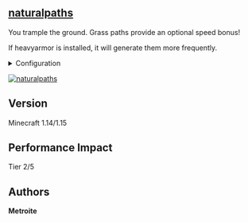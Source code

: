 ## [naturalpaths](https://download.metroite.de/#/home?url=https://github.com/Metroite/datapacks/tree/master/naturalpaths&rootDirectory=false)

You trample the ground. Grass paths provide an optional speed bonus!

If heavyarmor is installed, it will generate them more frequently.

<details>
<summary>Configuration</summary>
<br>

Disable speed on grass path blocks by setting *$speedpaths$* in *np.global* to 0 (1 is default): `/scoreboard players set $speedpaths$ np.global 0`

</details>

<a href="https://download.metroite.de/#/home?url=https://github.com/Metroite/datapacks/tree/master/naturalpaths&rootDirectory=false" rel="Annoying or a blessing?">![naturalpaths](naturalpaths.png?raw=true "Annoying or a blessing?")</a>

## Version

Minecraft 1.14/1.15

## Performance Impact

Tier 2/5

## Authors

**Metroite**
